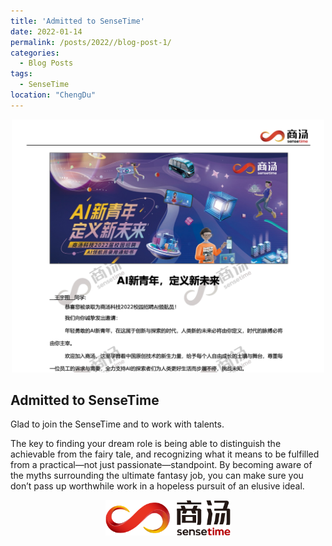 ```yaml
---
title: 'Admitted to SenseTime'
date: 2022-01-14
permalink: /posts/2022//blog-post-1/
categories:
  - Blog Posts
tags:
  - SenseTime
location: "ChengDu"
---
```

<div align = 'center'>
<img src='/images/Sensetime_offer.png' width = "500" >
</div>

## Admitted to SenseTime
Glad to join the SenseTime and to work with talents.  

The key to finding your dream role is being able to distinguish the achievable from the fairy tale, and recognizing what it means to be fulfilled from a practical—not just passionate—standpoint. By becoming aware of the myths surrounding the ultimate fantasy job, you can make sure you don’t pass up worthwhile work in a hopeless pursuit of an elusive ideal.

<div align = 'center'>
<img src='/images/sensetime_logo.png' width = "200" >
</div>

